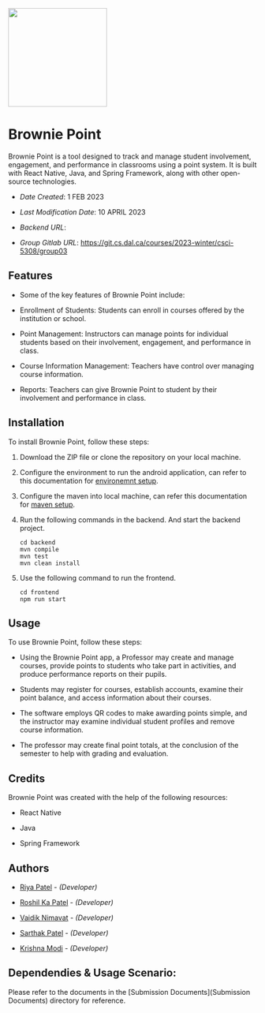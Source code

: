 <img src="frontend/src/assets/Logo.png"  width="200" height="200" />

# Brownie Point

Brownie Point is a tool designed to track and manage student involvement, engagement, and performance in classrooms using a point system. It is built with React Native, Java, and Spring Framework, along with other open-source technologies.

* *Date Created*: 1 FEB 2023

* *Last Modification Date*: 10 APRIL 2023

* *Backend URL*:

* *Group Gitlab URL*: https://git.cs.dal.ca/courses/2023-winter/csci-5308/group03

## Features

- Some of the key features of Brownie Point include:

- Enrollment of Students: Students can enroll in courses offered by the institution or school.

- Point Management: Instructors can manage points for individual students based on their involvement, engagement, and performance in class.

- Course Information Management: Teachers have control over managing course information.

- Reports: Teachers can give Brownie Point to student by their involvement and performance in class.

## Installation

To install Brownie Point, follow these steps:
1. Download the ZIP file or clone the repository on your local machine.
2. Configure the environment to run the android application, can refer to this documentation for [environemnt setup](https://reactnative.dev/docs/environment-setup).
3. Configure the maven into local machine, can refer this documentation for [maven setup](https://maven.apache.org/install.html).
4. Run the following commands in the backend. And start the backend project.
   
    ```
    cd backend
    mvn compile
    mvn test
    mvn clean install
   ```
5. Use the following command to run the frontend.
    ```
    cd frontend
    npm run start
   ```

## Usage

To use Brownie Point, follow these steps:

- Using the Brownie Point app, a Professor may create and manage courses, provide points to students who take part in activities, and produce performance reports on their pupils.

- Students may register for courses, establish accounts, examine their point balance, and access information about their courses.

- The software employs QR codes to make awarding points simple, and the instructor may examine individual student profiles and remove course information.

- The professor may create final point totals, at the conclusion of the semester to help with grading and evaluation.


## Credits

Brownie Point was created with the help of the following resources:

- React Native

- Java

- Spring Framework



## Authors

* [Riya Patel](ry818465@dal.ca) - *(Developer)*

* [Roshil Ka Patel](rs622844@dal.ca) - *(Developer)*

* [Vaidik Nimavat](vd386827@dal.ca) - *(Developer)*

* [Sarthak Patel](sr555161@dal.ca) - *(Developer)*

* [Krishna Modi](kr733081@dal.ca) - *(Developer)*



## Dependendies & Usage Scenario:



Please refer to the documents in the [Submission Documents](Submission Documents) directory for reference.